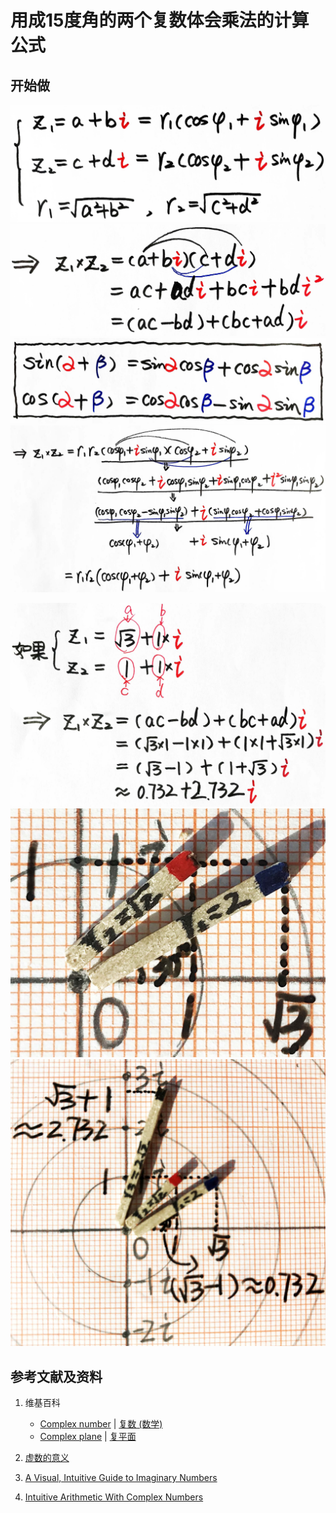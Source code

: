 # 用成15度角的两个复数体会乘法的计算公式

## 开始做

![](/images/复数分析/感受加减乘除的运算规律/用成15度角的两个复数体会乘法的计算公式/1a1.jpg)
![](/images/复数分析/感受加减乘除的运算规律/用成15度角的两个复数体会乘法的计算公式/1a2.jpg)
![](/images/复数分析/感受加减乘除的运算规律/用成15度角的两个复数体会乘法的计算公式/1a3.jpg)
![](/images/复数分析/感受加减乘除的运算规律/用成15度角的两个复数体会乘法的计算公式/1a4.jpg)

![](/images/复数分析/感受加减乘除的运算规律/用成15度角的两个复数体会乘法的计算公式/2a1.jpg)
![](/images/复数分析/感受加减乘除的运算规律/用成15度角的两个复数体会乘法的计算公式/2a2.jpg)
![](/images/复数分析/感受加减乘除的运算规律/用成15度角的两个复数体会乘法的计算公式/2a3.jpg)

## 参考文献及资料

1. 维基百科
	- [Complex number](https://en.wikipedia.org/wiki/Complex_number) | [复数 (数学)](https://zh.wikipedia.org/wiki/%E5%A4%8D%E6%95%B0_(%E6%95%B0%E5%AD%A6)) 
	- [Complex plane](https://en.wikipedia.org/wiki/Complex_plane) | [复平面](https://zh.wikipedia.org/wiki/%E5%A4%8D%E5%B9%B3%E9%9D%A2) 

2. [虚数的意义](https://ruanyifeng.com/blog/2012/09/imaginary_number.html)
3. [A Visual, Intuitive Guide to Imaginary Numbers](https://betterexplained.com/articles/a-visual-intuitive-guide-to-imaginary-numbers/)
4. [Intuitive Arithmetic With Complex Numbers](https://betterexplained.com/articles/intuitive-arithmetic-with-complex-numbers/)